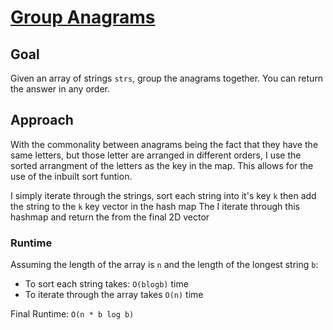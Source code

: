 # [Group Anagrams](https://leetcode.com/problems/group-anagrams/)

## Goal

Given an array of strings `strs`, group the anagrams together. You can return the answer in any order.

## Approach

With the commonality between anagrams being the fact that they have the same letters, but those letter are arranged in different orders, I use the sorted arrangment of the letters as the key in the map. This allows for the use of the inbuilt sort funtion.

I simply iterate through the strings, sort each string into it's key `k` then add the string to the `k` key vector in the hash map
The I iterate through this hashmap and return the from the final 2D vector

### Runtime
Assuming the length of the array is `n` and the length of the longest string `b`:
- To sort each string takes: `O(blogb)` time
- To iterate through the array takes `O(n)` time

Final Runtime: `O(n * b log b)`